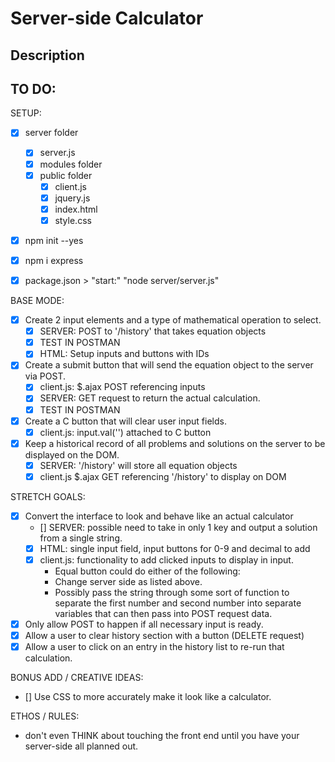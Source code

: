 # Server-side Calculator


## Description



## TO DO:

SETUP: 
- [x] server folder
    - [x] server.js
    - [x] modules folder
    - [x] public folder
        - [x] client.js
        - [x] jquery.js
        - [x] index.html
        - [x] style.css
- [x] npm init --yes
- [x] npm i express
- [x] package.json > "start:" "node server/server.js"


BASE MODE:
- [x] Create 2 input elements and a type of mathematical operation to select. 
    - [x] SERVER: POST to '/history' that takes equation objects
    - [x] TEST IN POSTMAN
    - [x] HTML: Setup inputs and buttons with IDs 
- [x] Create a submit button that will send the equation object to the server via POST.
    - [x] client.js: $.ajax POST referencing inputs
    - [x] SERVER: GET request to return the actual calculation.
    - [x] TEST IN POSTMAN
- [x] Create a C button that will clear user input fields.
    - [x] client.js: input.val('') attached to C button
- [x] Keep a historical record of all problems and solutions on the server to be displayed on the DOM.
    - [x] SERVER: '/history' will store all equation objects
    - [x] client.js $.ajax GET referencing '/history' to display on DOM

STRETCH GOALS:
- [x] Convert the interface to look and behave like an actual calculator
    - [] SERVER: possible need to take in only 1 key and output a solution from a single string.
    - [x] HTML: single input field, input buttons for 0-9 and decimal to add
    - [x] client.js: functionality to add clicked inputs to display in input. 
        - Equal button could do either of the following:
        - Change server side as listed above.
        - Possibly pass the string through some sort of function to separate the first number and second number into separate variables that can then pass into POST request data. 
- [x] Only allow POST to happen if all necessary input is ready.
- [x] Allow a user to clear history section with a button (DELETE request)
- [x] Allow a user to click on an entry in the history list to re-run that calculation.

BONUS ADD / CREATIVE IDEAS:
- [] Use CSS to more accurately make it look like a calculator.

ETHOS / RULES:
- don't even THINK about touching the front end until you have your server-side all planned out.